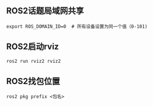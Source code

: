 ## ROS2话题局域网共享
`export ROS_DOMAIN_ID=0  # 所有设备设置为同一个值（0-101)`
## ROS2启动rviz
`ros2 run rviz2 rviz2 `
## ROS2找包位置
`ros2 pkg prefix <包名>`
